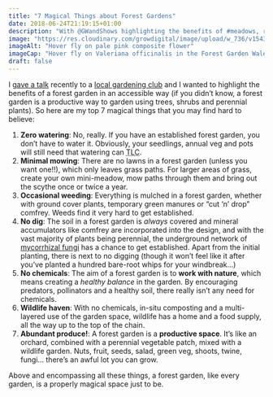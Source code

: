```yaml
---
title: "7 Magical Things about Forest Gardens"
date: 2018-06-24T21:19:15+01:00
description: "With @GWandShows highlighting the benefits of #meadows, rain gardens & #plasticfree, have a look at the magic a #ForestGarden can provide 🙂"
image: "https://res.cloudinary.com/growdigital/image/upload/w_736/v1543865735/hover-fly-on-valeriana-officinalis-in-propagation-bed_41717565655_o.jpg"
imageAlt: "Hover fly on pale pink composite flower"
imageCap: "Hover fly on Valeriana officinalis in the Forest Garden Wales propagation bed"
draft: false
---
```


I [gave a talk](http://localhost:1313/talks/magic/#1) recently to a [local gardening club](http://www.drefachfelindregardeningclub.co.uk/) and I wanted to highlight the benefits of a forest garden in an accessible way (if you didn’t know, a forest garden is a productive way to garden using trees, shrubs and perennial plants). So here are my top 7 magical things that you may find hard to believe:

1. **Zero watering**: No, really. If you have an established forest garden, you don’t have to water it. Obviously, your seedlings, annual veg and pots will still need that watering can <abbr title="Tender Loving Care">TLC</abbr>.
2. **Minimal mowing**: There are no lawns in a forest garden (unless you want one!!), which only leaves grass paths. For larger areas of grass, create your own mini-meadow, mow paths through them and bring out the scythe once or twice a year.
3. **Occasional weeding**: Everything is mulched in a forest garden, whether with ground cover plants, temporary green manures or “cut ‘n’ drop” comfrey. Weeds find it very hard to get established.
4. **No dig**: The soil in a forest garden is _always_ covered and mineral accumulators like comfrey are incorporated into the design, and with the vast majority of plants being perennial, the underground network of [mycorrhizal fungi](https://en.wikipedia.org/wiki/Mycorrhiza) has a chance to get established. Apart from the initial planting, there is next to no digging (though it won’t feel like it after you’ve planted a hundred bare-root whips for your windbreak…)
5. **No chemicals**: The aim of a forest garden is to **work with nature**, which means creating a _healthy balance_ in the garden. By encouraging predators, pollinators and a healthy soil, there really isn’t any need for chemicals.
6. **Wildlife haven**: With no chemicals, in-situ composting and a multi-layered use of the garden space, wildlife has a home and a food supply, all the way up to the top of the chain.
7. **Abundant produce!**: A forest garden is a **productive space**. It’s like an orchard, combined with a perennial vegetable patch, mixed with a wildlife garden. Nuts, fruit, seeds, salad, green veg, shoots, twine, fungi… there’s an awful lot you can grow.

Above and encompassing all these things, a forest garden, like every garden, is a properly magical space just to be.



